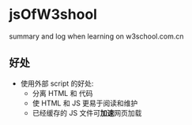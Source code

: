 # jsOfW3shool
summary and log when learning on w3school.com.cn



## 好处

- 使用外部 script 的好处:
  - 分离 HTML 和 代码
  - 使 HTML 和 JS 更易于阅读和维护
  - 已经缓存的 JS 文件可**加速**网页加载